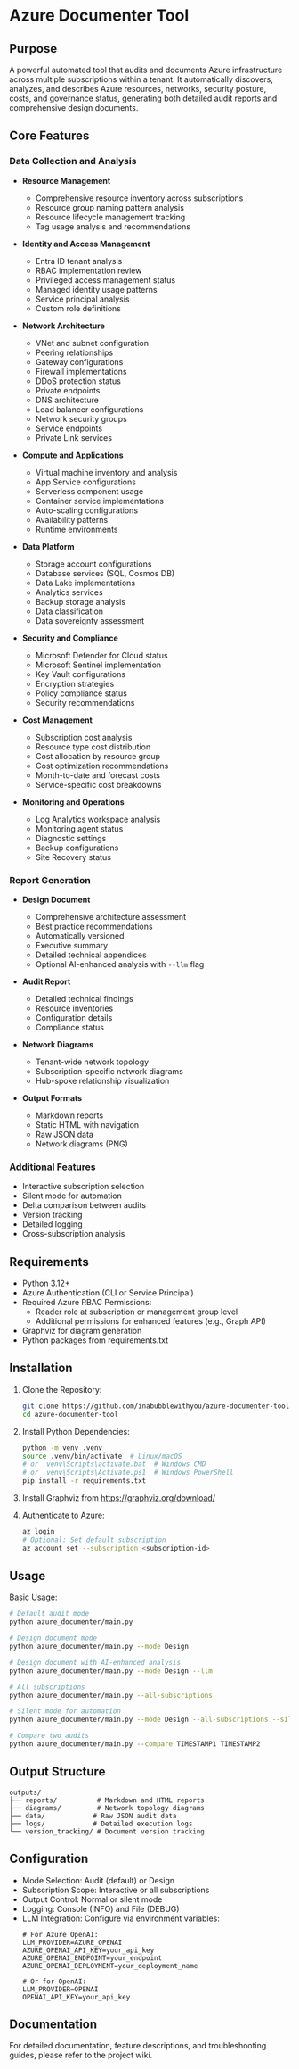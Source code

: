 # Azure Documenter Tool

## Purpose

A powerful automated tool that audits and documents Azure infrastructure across multiple subscriptions within a tenant. It automatically discovers, analyzes, and describes Azure resources, networks, security posture, costs, and governance status, generating both detailed audit reports and comprehensive design documents.

## Core Features

### Data Collection and Analysis
* **Resource Management**
  - Comprehensive resource inventory across subscriptions
  - Resource group naming pattern analysis
  - Resource lifecycle management tracking
  - Tag usage analysis and recommendations

* **Identity and Access Management**
  - Entra ID tenant analysis
  - RBAC implementation review
  - Privileged access management status
  - Managed identity usage patterns
  - Service principal analysis
  - Custom role definitions

* **Network Architecture**
  - VNet and subnet configuration
  - Peering relationships
  - Gateway configurations
  - Firewall implementations
  - DDoS protection status
  - Private endpoints
  - DNS architecture
  - Load balancer configurations
  - Network security groups
  - Service endpoints
  - Private Link services

* **Compute and Applications**
  - Virtual machine inventory and analysis
  - App Service configurations
  - Serverless component usage
  - Container service implementations
  - Auto-scaling configurations
  - Availability patterns
  - Runtime environments

* **Data Platform**
  - Storage account configurations
  - Database services (SQL, Cosmos DB)
  - Data Lake implementations
  - Analytics services
  - Backup storage analysis
  - Data classification
  - Data sovereignty assessment

* **Security and Compliance**
  - Microsoft Defender for Cloud status
  - Microsoft Sentinel implementation
  - Key Vault configurations
  - Encryption strategies
  - Policy compliance status
  - Security recommendations

* **Cost Management**
  - Subscription cost analysis
  - Resource type cost distribution
  - Cost allocation by resource group
  - Cost optimization recommendations
  - Month-to-date and forecast costs
  - Service-specific cost breakdowns

* **Monitoring and Operations**
  - Log Analytics workspace analysis
  - Monitoring agent status
  - Diagnostic settings
  - Backup configurations
  - Site Recovery status

### Report Generation
* **Design Document**
  - Comprehensive architecture assessment
  - Best practice recommendations
  - Automatically versioned
  - Executive summary
  - Detailed technical appendices
  - Optional AI-enhanced analysis with `--llm` flag

* **Audit Report**
  - Detailed technical findings
  - Resource inventories
  - Configuration details
  - Compliance status

* **Network Diagrams**
  - Tenant-wide network topology
  - Subscription-specific network diagrams
  - Hub-spoke relationship visualization

* **Output Formats**
  - Markdown reports
  - Static HTML with navigation
  - Raw JSON data
  - Network diagrams (PNG)

### Additional Features
* Interactive subscription selection
* Silent mode for automation
* Delta comparison between audits
* Version tracking
* Detailed logging
* Cross-subscription analysis

## Requirements

* Python 3.12+
* Azure Authentication (CLI or Service Principal)
* Required Azure RBAC Permissions:
  - Reader role at subscription or management group level
  - Additional permissions for enhanced features (e.g., Graph API)
* Graphviz for diagram generation
* Python packages from requirements.txt

## Installation

1. Clone the Repository:
   ```bash
   git clone https://github.com/inabubblewithyou/azure-documenter-tool.git
   cd azure-documenter-tool
   ```

2. Install Python Dependencies:
   ```bash
   python -m venv .venv
   source .venv/bin/activate  # Linux/macOS
   # or .venv\Scripts\activate.bat  # Windows CMD
   # or .venv\Scripts\Activate.ps1  # Windows PowerShell
   pip install -r requirements.txt
   ```

3. Install Graphviz from https://graphviz.org/download/

4. Authenticate to Azure:
   ```bash
   az login
   # Optional: Set default subscription
   az account set --subscription <subscription-id>
   ```

## Usage

Basic Usage:
```bash
# Default audit mode
python azure_documenter/main.py

# Design document mode
python azure_documenter/main.py --mode Design

# Design document with AI-enhanced analysis
python azure_documenter/main.py --mode Design --llm

# All subscriptions
python azure_documenter/main.py --all-subscriptions

# Silent mode for automation
python azure_documenter/main.py --mode Design --all-subscriptions --silent

# Compare two audits
python azure_documenter/main.py --compare TIMESTAMP1 TIMESTAMP2
```

## Output Structure

```
outputs/
├── reports/          # Markdown and HTML reports
├── diagrams/         # Network topology diagrams
├── data/            # Raw JSON audit data
├── logs/            # Detailed execution logs
└── version_tracking/ # Document version tracking
```

## Configuration

* Mode Selection: Audit (default) or Design
* Subscription Scope: Interactive or all subscriptions
* Output Control: Normal or silent mode
* Logging: Console (INFO) and File (DEBUG)
* LLM Integration: Configure via environment variables:
  ```env
  # For Azure OpenAI:
  LLM_PROVIDER=AZURE_OPENAI
  AZURE_OPENAI_API_KEY=your_api_key
  AZURE_OPENAI_ENDPOINT=your_endpoint
  AZURE_OPENAI_DEPLOYMENT=your_deployment_name

  # Or for OpenAI:
  LLM_PROVIDER=OPENAI
  OPENAI_API_KEY=your_api_key
  ```

## Documentation

For detailed documentation, feature descriptions, and troubleshooting guides, please refer to the project wiki. 
